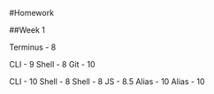 #Homework

##Week 1


Terminus - 8

CLI - 9
Shell - 8
Git - 10

CLI - 10
Shell - 8
Shell - 8
JS - 8.5
Alias - 10
Alias - 10


